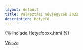 ```yaml
---
layout: default
title: Választási névjegyzék 2022
description: Hetyefő
---
```


{% include Hetyefooxx.html %}

[Vissza](./)